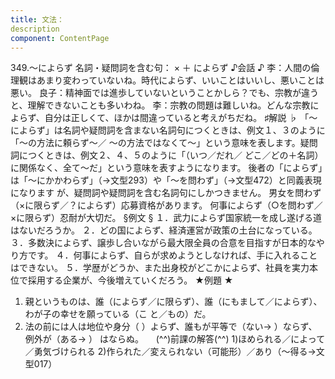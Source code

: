 ```yaml
---
title: 文法：
description
component: ContentPage
---
```



349.～によらず
名詞・疑問詞を含む句： × ＋ によらず
♪会話 ♪
李：人間の倫理観はあまり変わっていないね。時代によらず、いいことはいいし、悪いことは悪い。 良子：精神面では進歩していないということかしら？でも、宗教が違うと、理解できないことも多いわね。
李：宗教の問題は難しいね。どんな宗教によらず、自分は正しくて、ほかは間違っていると考えがちだね。
♯解説 ♭
「～によらず」は名詞や疑問詞を含まない名詞句につくときは、例文１、３のように「～の方法に頼らず～／ ～の方法ではなくて～」という意味を表します。疑問詞につくときは、例文２、４、５のように「（いつ／だれ／ どこ／どの＋名詞）に関係なく、全て～だ」という意味を表すようになります。
後者の「によらず」は「～にかかわらず」（→文型293）や「～を問わず」（→文型472）と同義表現になります が、疑問詞や疑問詞を含む名詞句にしかつきません。
男女を問わず（×に限らず／？によらず）応募資格があります。 何事によらず（○を問わず／×に限らず）忍耐が大切だ。
§例文 §
１．武力によらず国家統一を成し遂げる道はないだろうか。
２．どの国によらず、経済運営が政策の土台になっている。
３．多数決によらず、譲歩し合いながら最大限全員の合意を目指すが日本的なやり方です。
４．何事によらず、自らが求めようとしなければ、手に入れることはできない。
５．学歴がどうか、また出身校がどこかによらず、社員を実力本位で採用する企業が、今後増えていくだろう。
★例題 ★
1) 親というものは、誰（によらず／に限らず）、誰（にもまして／によらず）、わが子の幸せを願っている（こ
と／もの）だ。    
2) 法の前には人は地位や身分（ ）よらず、誰もが平等で（ない→ ）ならず、例外が（ある→ ）
はならぬ。    
(^^)前課の解答(^^)
1)ほめられる／によって／勇気づけられる
2)作られた／変えられない（可能形）／あり（～得る→文型017）
